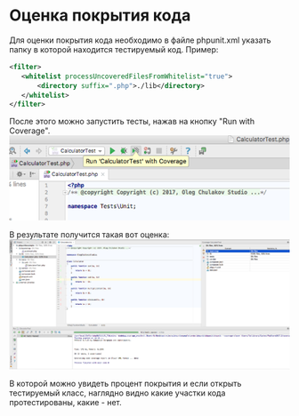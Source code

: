 # Оценка покрытия кода

Для оценки покрытия кода необходимо в файле phpunit.xml указать папку в которой находится тестируемый код. Пример:
```xml
<filter>
   <whitelist processUncoveredFilesFromWhitelist="true">
       <directory suffix=".php">./lib</directory>
   </whitelist>
</filter>
```

После этого можно запустить тесты, нажав на кнопку "Run with Coverage".
![Запуск тестов с оценкой покрытия... ](/content/phpstorm/phpunit/img/12.png)

В результате получится такая вот оценка:
![Результат... ](/content/phpstorm/phpunit/img/13.png)

В которой можно увидеть процент покрытия и если открыть тестируемый класс, наглядно видно какие участки кода протестированы, какие - нет. 



